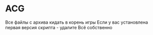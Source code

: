 # ACG
Все файлы с архива кидать в корень игры
Если у вас установлена первая версия скрипта - удалите
Всё собственно
